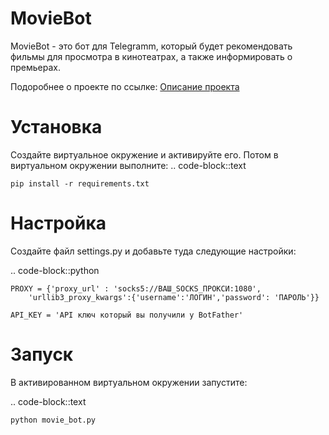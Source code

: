 MovieBot
========

MovieBot - это бот для Telegramm, который будет рекомендовать фильмы для просмотра в кинотеатрах, а также информировать о премьерах.

Подоробнее о проекте по ссылке: <a href="https://docs.google.com/document/d/1-1Dnsv8-O4cPDdo2XeNWVOTzfxnV6UkUa3NVsY_NkIg/edit?usp=sharing">Описание проекта</a>

Установка
=========

Создайте виртуальное окружение и активируйте его. Потом в виртуальном окружении выполните:
.. code-block::text
    
    pip install -r requirements.txt 

Настройка
=========

Создайте файл settings.py и добавьте туда следующие настройки:

.. code-block::python
    
    PROXY = {'proxy_url' : 'socks5://ВАШ_SOCKS_ПРОКСИ:1080',
        'urllib3_proxy_kwargs':{'username':'ЛОГИН','password': 'ПАРОЛЬ'}}

    API_KEY = 'API ключ который вы получили у BotFather'

Запуск
======

В активированном виртуальном окружении запустите:

.. code-block::text

    python movie_bot.py